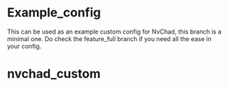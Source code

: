 # Example_config

This can be used as an example custom config for NvChad, this branch is a minimal one. Do check the feature_full branch if you need all the ease in your config.
# nvchad_custom
